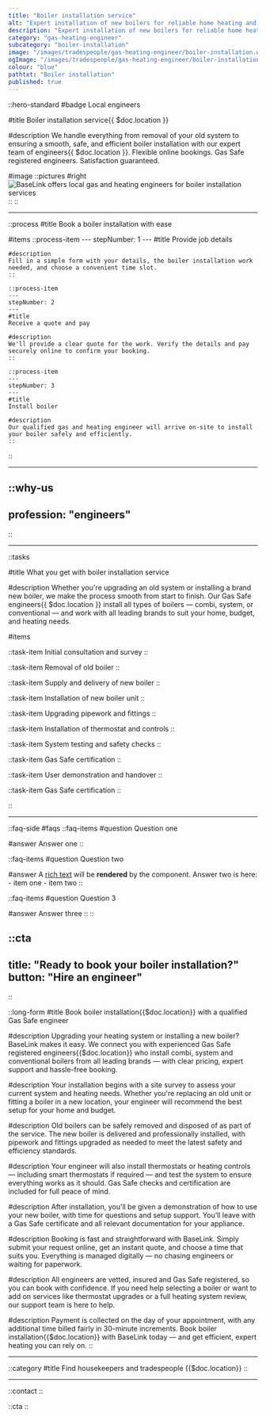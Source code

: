 ```yaml
---
title: "Boiler installation service"
alt: "Expert installation of new boilers for reliable home heating and hot water"
description: "Expert installation of new boilers for reliable home heating and hot water"
category: "gas-heating-engineer"
subcategory: "boiler-installation"
image: "/images/tradespeople/gas-heating-engineer/boiler-installation.webp"
ogImage: "/images/tradespeople/gas-heating-engineer/boiler-installation.webp"
colour: "blue"
pathtxt: "Boiler installation"
published: true
---
```


::hero-standard
#badge
Local engineers

#title
Boiler installation service{{ $doc.location }}

#description
We handle everything from removal of your old system to ensuring a smooth, safe, and efficient boiler installation with our expert team of engineers{{ $doc.location }}. Flexible online bookings. Gas Safe registered engineers. Satisfaction guaranteed.

#image
    ::pictures
    #right
    ![BaseLink offers local gas and heating engineers for boiler installation services](/images/tradespeople/gas-heating-engineer/boiler-installation.webp)
    ::
::

---

::process
#title
Book a boiler installation with ease

#items
    ::process-item
    ---
    stepNumber: 1
    ---
    #title
    Provide job details

    #description
    Fill in a simple form with your details, the boiler installation work needed, and choose a convenient time slot.
    ::
    
    ::process-item
    ---
    stepNumber: 2
    ---
    #title
    Receive a quote and pay

    #description
    We'll provide a clear quote for the work. Verify the details and pay securely online to confirm your booking.
    ::

    ::process-item
    ---
    stepNumber: 3
    ---
    #title
    Install boiler

    #description
    Our qualified gas and heating engineer will arrive on-site to install your boiler safely and efficiently.
    ::
::

---

::why-us
---
profession: "engineers"
---
::

---

::tasks

#title
What you get with boiler installation service

#description
Whether you're upgrading an old system or installing a brand new boiler, we make the process smooth from start to finish. Our Gas Safe engineers{{ $doc.location }} install all types of boilers — combi, system, or conventional — and work with all leading brands to suit your home, budget, and heating needs.

#items

  ::task-item
  Initial consultation and survey
  ::

  ::task-item
  Removal of old boiler
  :: 

  ::task-item
  Supply and delivery of new boiler
  ::

  ::task-item
  Installation of new boiler unit
  ::

  ::task-item
  Upgrading pipework and fittings
  ::

  ::task-item
  Installation of thermostat and controls
  ::

  ::task-item
  System testing and safety checks
  ::

  ::task-item
  Gas Safe certification
  ::

  ::task-item
  User demonstration and handover
  ::

  ::task-item
  Gas Safe certification
  ::

::

---

::faq-side
#faqs
  ::faq-items
  #question
  Question one

  #answer
  Answer one
  ::

  ::faq-items
  #question
  Question two

  #answer
  A [rich text](/services/commercial-cleaning) will be **rendered** by the component.
  Answer two is here:
    - item one
    - item two
  ::

  ::faq-items
  #question
  Question 3

  #answer
  Answer three
  ::
::

::cta
---
title: "Ready to book your boiler installation?"
button: "Hire an engineer"
---
::

::long-form
#title
Book boiler installation{{$doc.location}} with a qualified Gas Safe engineer

#description
Upgrading your heating system or installing a new boiler? BaseLink makes it easy. We connect you with experienced Gas Safe registered engineers{{$doc.location}} who install combi, system and conventional boilers from all leading brands — with clear pricing, expert support and hassle-free booking.

#description
Your installation begins with a site survey to assess your current system and heating needs. Whether you're replacing an old unit or fitting a boiler in a new location, your engineer will recommend the best setup for your home and budget.

#description
Old boilers can be safely removed and disposed of as part of the service. The new boiler is delivered and professionally installed, with pipework and fittings upgraded as needed to meet the latest safety and efficiency standards.

#description
Your engineer will also install thermostats or heating controls — including smart thermostats if required — and test the system to ensure everything works as it should. Gas Safe checks and certification are included for full peace of mind.

#description
After installation, you'll be given a demonstration of how to use your new boiler, with time for questions and setup support. You’ll leave with a Gas Safe certificate and all relevant documentation for your appliance.

#description
Booking is fast and straightforward with BaseLink. Simply submit your request online, get an instant quote, and choose a time that suits you. Everything is managed digitally — no chasing engineers or waiting for paperwork.

#description
All engineers are vetted, insured and Gas Safe registered, so you can book with confidence. If you need help selecting a boiler or want to add on services like thermostat upgrades or a full heating system review, our support team is here to help.

#description
Payment is collected on the day of your appointment, with any additional time billed fairly in 30-minute increments. Book boiler installation{{$doc.location}} with BaseLink today — and get efficient, expert heating you can rely on.
::

---

::category
#title
Find housekeepers and tradespeople {{$doc.location}}
::

---

::contact
::

::cta
::